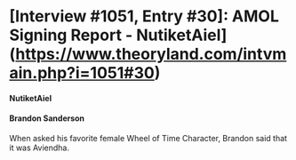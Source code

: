 # [Interview #1051, Entry #30]: AMOL Signing Report - NutiketAiel](https://www.theoryland.com/intvmain.php?i=1051#30)

#### NutiketAiel

#### Brandon Sanderson

When asked his favorite female Wheel of Time Character, Brandon said that it was Aviendha.

